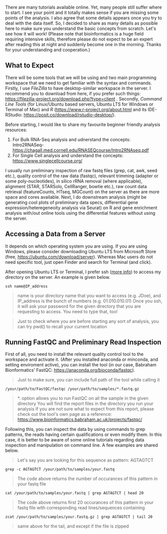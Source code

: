 There are many tutorials available online.
Yet, many people still suffer where to start.
I see your point and 
it totally makes sense if you are missing some points of the analysis.
I also agree that some details appears once you try to deal with the data itself.
So, I decided to share as many details as possible here to make sure you understand the basic concepts from scratch.
Let's see how it will work!
(Please note that bioinformatics is a huge field requiring intensive skills, therefore please do not expect to be an expert after reading this at night and suddenly become one in the morning. Thanks for your understanding and cooperation.)

## What to Expect

There will be some tools that we will be using and two main programming workspace that we need to get familiar with the syntax and commands.
Firstly, I use *FileZilla* to have desktop-similar workspace in the server. I recommend you to download from here, if you prefer such things: https://filezilla-project.org/download.php?type=client .
Secondly, *Command Line Tools* (for Linux/Ubuntu based servers, Ubuntu LTS for Windows or Terminal of Mac) and *R* (https://www.r-project.org/about.html and its IDE-RStudio: https://posit.co/download/rstudio-desktop/). 

Before starting, I would like to share my favourite beginner friendly analysis resources:
1. For Bulk RNA-Seq analysis and udnerstand the concepts: 
  Intro2RNASeq- https://chagall.med.cornell.edu/RNASEQcourse/Intro2RNAseq.pdf
3. For Single Cell analysis and understand the concepts: 
  https://www.singlecellcourse.org/

I usually run preliminary inspection of raw fastq files (grep, cat, awk, seed etc.), quality control of the raw data (fastqc), relevant trimming (adapter or some poly-nucleotides), in silico rRNA removal (where applicable), alignment (STAR, STARSolo, CellRanger, bowtie etc.), raw count data retrieval (featureCounts, HTseq, MGCount) on the server as there are more space and cores available. Next, I do downstream analysis (might be generating cool plots of preliminary data specs, differential gene expression/heteregeneoity analysis via Seurat) on R and gene enrichment analysis with/out online tools using the differential features without using the server.

## Accessing a Data from a Server

It depends on which operating system you are using. If you are using Windows, please consider downloading Ubuntu LTS from Microsoft Store (free, https://ubuntu.com/download/server). Whereas Mac users do not need specific tool, just open Finder and search for Terminal (and click).

After opening Ubuntu LTS or Terminal, I prefer ssh ([more info](https://www.ucl.ac.uk/isd/what-ssh-and-how-do-i-use-it)) to access my directory on the server. An example is given below.
```
ssh name@IP_address
```
> name is your directory name that you want to access (e.g. JDoe), and IP_address is the bunch of numbers (e.g. 01.010.010.01)
Once you ssh, it will ask your password for the given directory that you are requesting to access. You need to type that, too!

> Just to check where you are before starting any sort of analysis, you can try pwd() to recall your current location

## Running FastQC and Preliminary Read Inspection

First of all, you need to install the relevant quality control tool to the workspace and activate it. (After you installed anaconda or minconda, and setting enviroment active), you can install the tool (in our case, Babraham Bionformatics' FastQC: https://anaconda.org/bioconda/fastqc).

> Just to make sure, you can include full path of the tool while calling it
```
/your/path/to/FastQC/fastqc /your/path/to/samples/*.fastq.gz
```
> *. option allows you to run FastQC on all the sample in the given directory
> You will find the report files in the directory you run your analysis
If you are not sure what to expect from this report, please check out the tool's own page as a reference: https://www.bioinformatics.babraham.ac.uk/projects/fastqc/


Following this, you can inspect the data by using commands to grep patterns, the reads having certain qualifications or even modify them. In this case, it is better to be aware of some online tutorials regarding data inspection and manipulation on command line. A few examples are shared below.

> Let's say you are looking for this sequence as pattern: AGTAGTCT
```
grep -c AGTAGTCT /your/path/to/samples/your.fastq
```
> The code above returns the number of occurances of this pattern in your fastq file
```
cat /your/path/to/samples/your.fastq | grep AGTAGTCT | head 20
```
> The code above returns first 20 occurances of this pattern in your fastq file with corresponding read lines/sequences containing
```
zcat /your/path/to/samples/your.fastq.gz | grep AGTAGTCT | tail 20
```
> same above for the tail, and except if the file is zipped

